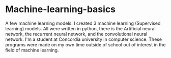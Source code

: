 # Machine-learning-basics
A few machine learning models. I created 3 machine learning (Supervised learning) models. All were written in python, there is the Artificial neural network, the recurrent neural network, and the convolutional neural network. I'm a student at Concordia university in computer science. These programs were made on my own time outside of school out of interest in the field of machine learning.
